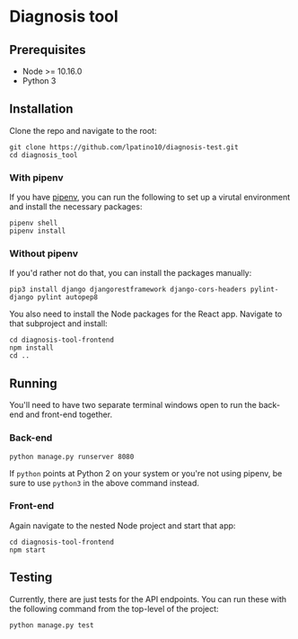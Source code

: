 # Diagnosis tool

## Prerequisites
- Node >= 10.16.0
- Python 3

## Installation
Clone the repo and navigate to the root:

```
git clone https://github.com/lpatino10/diagnosis-test.git
cd diagnosis_tool
```

### With pipenv
If you have [pipenv](https://github.com/pypa/pipenv), you can run the following to set up a virutal environment and install the necessary packages:

```
pipenv shell
pipenv install
```

### Without pipenv
If you'd rather not do that, you can install the packages manually:

```
pip3 install django djangorestframework django-cors-headers pylint-django pylint autopep8
```

You also need to install the Node packages for the React app. Navigate to that subproject and install:

```
cd diagnosis-tool-frontend
npm install
cd ..
```

## Running
You'll need to have two separate terminal windows open to run the back-end and front-end together.

### Back-end

```
python manage.py runserver 8080
```

If `python` points at Python 2 on your system or you're not using pipenv, be sure to use `python3` in the above command instead.

### Front-end
Again navigate to the nested Node project and start that app:

```
cd diagnosis-tool-frontend
npm start
```

## Testing
Currently, there are just tests for the API endpoints. You can run these with the following command from the top-level of the project:

```
python manage.py test
```
